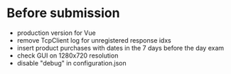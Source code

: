 # Before submission
* production version for Vue
* remove TcpClient log for unregistered response idxs
* insert product purchases with dates in the 7 days before the day exam
* check GUI on 1280x720 resolution
* disable "debug" in configuration.json
